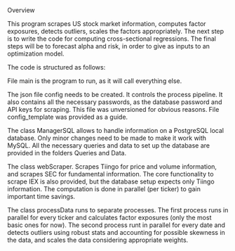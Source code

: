 Overview

This program scrapes US stock market information, computes factor exposures, detects outliers, scales the factors appropriately. The next step is to write the code for computing cross-sectional regressions. The final steps will be to forecast alpha and risk, in order to give as inputs to an optimization model.

The code is structured as follows:

File main is the program to run, as it will call everything else.

The json file config needs to be created. It controls the process pipeline. It also contains all the necessary passwords, as the database password and API keys for scraping. This file was unversioned for obvious reasons. File config_template was provided as a guide.

The class ManagerSQL allows to handle information on a PostgreSQL local database. Only minor changes need to be made to make it work with MySQL. All the necessary queries and data to set up the database are provided in the folders Queries and Data.

The class webScraper. Scrapes Tiingo for price and volume information, and scrapes SEC for fundamental information. The core functionality to scrape IEX is also provided, but the database setup expects only Tiingo information. The computation is done in parallel (per ticker) to gain important time savings.

The class processData runs to separate processes. The first process runs in parallel for every ticker and calculates factor exposures (only the most basic ones for now). The second process runt in parallel for every date and detects outliers using robust stats and accounting for possible skewness in the data, and scales the data considering appropriate weights.

